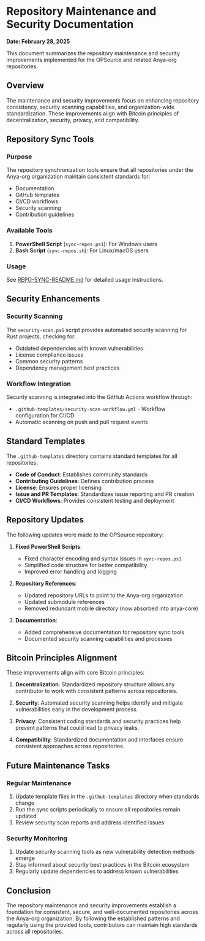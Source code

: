 # Repository Maintenance and Security Documentation

**Date: February 28, 2025**

This document summarizes the repository maintenance and security improvements implemented for the OPSource and related Anya-org repositories.

## Overview

The maintenance and security improvements focus on enhancing repository consistency, security scanning capabilities, and organization-wide standardization. These improvements align with Bitcoin principles of decentralization, security, privacy, and compatibility.

## Repository Sync Tools

### Purpose

The repository synchronization tools ensure that all repositories under the Anya-org organization maintain consistent standards for:

- Documentation
- GitHub templates
- CI/CD workflows
- Security scanning
- Contribution guidelines

### Available Tools

1. **PowerShell Script** (`sync-repos.ps1`): For Windows users
2. **Bash Script** (`sync-repos.sh`): For Linux/macOS users

### Usage

See [REPO-SYNC-README.md](../REPO-SYNC-README.md) for detailed usage instructions.

## Security Enhancements

### Security Scanning

The `security-scan.ps1` script provides automated security scanning for Rust projects, checking for:

- Outdated dependencies with known vulnerabilities
- License compliance issues
- Common security patterns
- Dependency management best practices

### Workflow Integration

Security scanning is integrated into the GitHub Actions workflow through:

- `.github-templates/security-scan-workflow.yml` - Workflow configuration for CI/CD
- Automatic scanning on push and pull request events

## Standard Templates

The `.github-templates` directory contains standard templates for all repositories:

- **Code of Conduct**: Establishes community standards
- **Contributing Guidelines**: Defines contribution process
- **License**: Ensures proper licensing
- **Issue and PR Templates**: Standardizes issue reporting and PR creation
- **CI/CD Workflows**: Provides consistent testing and deployment

## Repository Updates

The following updates were made to the OPSource repository:

1. **Fixed PowerShell Scripts**:
   - Fixed character encoding and syntax issues in `sync-repos.ps1`
   - Simplified code structure for better compatibility
   - Improved error handling and logging

2. **Repository References**:
   - Updated repository URLs to point to the Anya-org organization
   - Updated submodule references
   - Removed redundant mobile directory (now absorbed into anya-core)

3. **Documentation**:
   - Added comprehensive documentation for repository sync tools
   - Documented security scanning capabilities and processes

## Bitcoin Principles Alignment

These improvements align with core Bitcoin principles:

1. **Decentralization**: Standardized repository structure allows any contributor to work with consistent patterns across repositories.

2. **Security**: Automated security scanning helps identify and mitigate vulnerabilities early in the development process.

3. **Privacy**: Consistent coding standards and security practices help prevent patterns that could lead to privacy leaks.

4. **Compatibility**: Standardized documentation and interfaces ensure consistent approaches across repositories.

## Future Maintenance Tasks

### Regular Maintenance

1. Update template files in the `.github-templates` directory when standards change
2. Run the sync scripts periodically to ensure all repositories remain updated
3. Review security scan reports and address identified issues

### Security Monitoring

1. Update security scanning tools as new vulnerability detection methods emerge
2. Stay informed about security best practices in the Bitcoin ecosystem
3. Regularly update dependencies to address known vulnerabilities

## Conclusion

The repository maintenance and security improvements establish a foundation for consistent, secure, and well-documented repositories across the Anya-org organization. By following the established patterns and regularly using the provided tools, contributors can maintain high standards across all repositories.
